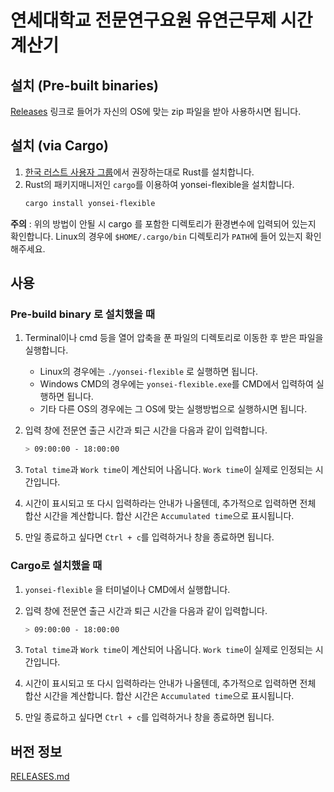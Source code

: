 # 연세대학교 전문연구요원 유연근무제 시간 계산기

## 설치 (Pre-built binaries)

[Releases](https://github.com/Axect/Yonsei-Flexible/releases) 링크로 들어가 자신의 OS에 맞는 zip 파일을 받아 사용하시면 됩니다.

## 설치 (via Cargo)

1. [한국 러스트 사용자 그룹](https://rust-kr.org/pages/install/)에서 권장하는대로 Rust를 설치합니다.
2. Rust의 패키지매니저인 `cargo`를 이용하여 yonsei-flexible을 설치합니다.
    ```sh
    cargo install yonsei-flexible
    ```

**주의** : 위의 방법이 안될 시 cargo 를 포함한 디렉토리가 환경변수에 입력되어 있는지 확인합니다. Linux의 경우에 `$HOME/.cargo/bin` 디렉토리가 `PATH`에 들어 있는지 확인해주세요.

## 사용

### Pre-build binary 로 설치했을 때

1. Terminal이나 cmd 등을 열어 압축을 푼 파일의 디렉토리로 이동한 후 받은 파일을 실행합니다.
    
    * Linux의 경우에는 `./yonsei-flexible` 로 실행하면 됩니다.
    * Windows CMD의 경우에는 `yonsei-flexible.exe`를 CMD에서 입력하여 실행하면 됩니다.
    * 기타 다른 OS의 경우에는 그 OS에 맞는 실행방법으로 실행하시면 됩니다.

2. 입력 창에 전문연 출근 시간과 퇴근 시간을 다음과 같이 입력합니다.

    ```sh
    > 09:00:00 - 18:00:00
    ```

3. `Total time`과 `Work time`이 계산되어 나옵니다. `Work time`이 실제로 인정되는 시간입니다.

4. 시간이 표시되고 또 다시 입력하라는 안내가 나올텐데, 추가적으로 입력하면 전체 합산 시간을 계산합니다. 합산 시간은 `Accumulated time`으로 표시됩니다.

5. 만일 종료하고 싶다면 `Ctrl + c`를 입력하거나 창을 종료하면 됩니다.


### Cargo로 설치했을 때

1. `yonsei-flexible` 을 터미널이나 CMD에서 실행합니다.

2. 입력 창에 전문연 출근 시간과 퇴근 시간을 다음과 같이 입력합니다.

    ```sh
    > 09:00:00 - 18:00:00
    ```

3. `Total time`과 `Work time`이 계산되어 나옵니다. `Work time`이 실제로 인정되는 시간입니다.

4. 시간이 표시되고 또 다시 입력하라는 안내가 나올텐데, 추가적으로 입력하면 전체 합산 시간을 계산합니다. 합산 시간은 `Accumulated time`으로 표시됩니다.

5. 만일 종료하고 싶다면 `Ctrl + c`를 입력하거나 창을 종료하면 됩니다.

## 버전 정보

[RELEASES.md](./RELEASES.md)
